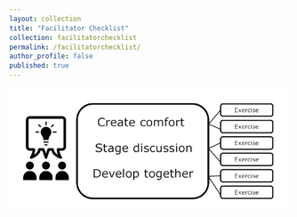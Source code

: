 ```yaml
---
layout: collection
title: "Facilitator Checklist"
collection: facilitatorchecklist
permalink: /facilitatorchecklist/
author_profile: false
published: true
---
```


![Staging Discussion](/assets/images/staging.png)

<html lang="en">
<head>
  <meta charset="UTF-8">
  <meta name="viewport" content="width=device-width, initial-scale=1.0">
  <title>Interactive Checklist</title>

  <style>
    /* Style the checkbox container */
    .checkbox-container {
      list-style-type: none;
      padding: 0;
    }

    /* Style the list items */
    .checkbox-item {
      display: flex;
      align-items: center;
      margin-bottom: 10px;
    }

    /* Style the checkbox */
    .checkbox-input {
      margin-right: 10px;
    }
  </style>
</head>
<body>

  <ul class="checkbox-container" id="checkboxList"></ul>

  <script>
    // Array of tasks
    const tasks = [
      "Use the room",
      "Use Templates for gathering data",
      "Methods: Balance amount and complexity",
      "Have a visible agenda",
      "Make intro and outro",
      "Inform about previous outcomes",
      "Use Boundary Objects",
      "Stage the workshop",
      "Remember to add breaks",
      "Consider your audience",
      "Respect the timeframes",
      "Use Gamification",
      "Be prepared in advance",
      "Gather the needed equipment in advance",
      "Bring snacks!"
    ];

    // Get the checkboxList container
    const checkboxList = document.getElementById('checkboxList');

    // Populate the checklist using the tasks array
    tasks.forEach((task, index) => {
      const listItem = document.createElement('li');
      listItem.classList.add('checkbox-item');

      const checkbox = document.createElement('input');
      checkbox.type = 'checkbox';
      checkbox.classList.add('checkbox-input');
      checkbox.id = `task${index + 1}`;

      const label = document.createElement('label');
      label.htmlFor = `task${index + 1}`;
      label.textContent = task;

      listItem.appendChild(checkbox);
      listItem.appendChild(label);

      checkboxList.appendChild(listItem);
    });
  </script>

</body>
</html>


